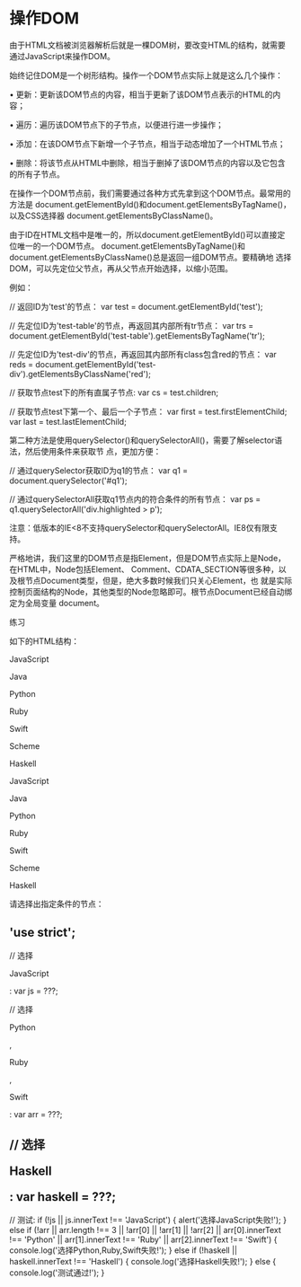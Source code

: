 # 操作DOM

由于HTML文档被浏览器解析后就是一棵DOM树，要改变HTML的结构，就需要通过JavaScript来操作DOM。

始终记住DOM是一个树形结构。操作一个DOM节点实际上就是这么几个操作：

  • 更新：更新该DOM节点的内容，相当于更新了该DOM节点表示的HTML的内容；

  • 遍历：遍历该DOM节点下的子节点，以便进行进一步操作；

  • 添加：在该DOM节点下新增一个子节点，相当于动态增加了一个HTML节点；

  • 删除：将该节点从HTML中删除，相当于删掉了该DOM节点的内容以及它包含的所有子节点。

在操作一个DOM节点前，我们需要通过各种方式先拿到这个DOM节点。最常用的方法是
document.getElementById()和document.getElementsByTagName()，以及CSS选择器
document.getElementsByClassName()。

由于ID在HTML文档中是唯一的，所以document.getElementById()可以直接定位唯一的一个DOM节点。
document.getElementsByTagName()和document.getElementsByClassName()总是返回一组DOM节点。要精确地
选择DOM，可以先定位父节点，再从父节点开始选择，以缩小范围。

例如：

// 返回ID为'test'的节点：
var test = document.getElementById('test');

// 先定位ID为'test-table'的节点，再返回其内部所有tr节点：
var trs = document.getElementById('test-table').getElementsByTagName('tr');

// 先定位ID为'test-div'的节点，再返回其内部所有class包含red的节点：
var reds = document.getElementById('test-div').getElementsByClassName('red');

// 获取节点test下的所有直属子节点:
var cs = test.children;

// 获取节点test下第一个、最后一个子节点：
var first = test.firstElementChild;
var last = test.lastElementChild;

第二种方法是使用querySelector()和querySelectorAll()，需要了解selector语法，然后使用条件来获取节
点，更加方便：

// 通过querySelector获取ID为q1的节点：
var q1 = document.querySelector('#q1');

// 通过querySelectorAll获取q1节点内的符合条件的所有节点：
var ps = q1.querySelectorAll('div.highlighted > p');

注意：低版本的IE<8不支持querySelector和querySelectorAll。IE8仅有限支持。

严格地讲，我们这里的DOM节点是指Element，但是DOM节点实际上是Node，在HTML中，Node包括Element、
Comment、CDATA_SECTION等很多种，以及根节点Document类型，但是，绝大多数时候我们只关心Element，也
就是实际控制页面结构的Node，其他类型的Node忽略即可。根节点Document已经自动绑定为全局变量
document。

练习

如下的HTML结构：

JavaScript

Java

Python

Ruby

Swift

Scheme

Haskell

<!-- HTML结构 -->
<div id="test-div">
<div class="c-red">
    <p id="test-p">JavaScript</p>
    <p>Java</p>
  </div>
  <div class="c-red c-green">
    <p>Python</p>
    <p>Ruby</p>
    <p>Swift</p>
  </div>
  <div class="c-green">
    <p>Scheme</p>
    <p>Haskell</p>
  </div>
</div>

请选择出指定条件的节点：

'use strict';
----
// 选择<p>JavaScript</p>:
var js = ???;

// 选择<p>Python</p>,<p>Ruby</p>,<p>Swift</p>:
var arr = ???;

// 选择<p>Haskell</p>:
var haskell = ???;
----
// 测试:
if (!js || js.innerText !== 'JavaScript') {
    alert('选择JavaScript失败!');
} else if (!arr || arr.length !== 3 || !arr[0] || !arr[1] || !arr[2] || arr[0].innerText !== 'Python' || arr[1].innerText !== 'Ruby' || arr[2].innerText !== 'Swift') {
    console.log('选择Python,Ruby,Swift失败!');
} else if (!haskell || haskell.innerText !== 'Haskell') {
    console.log('选择Haskell失败!');
} else {
    console.log('测试通过!');
}

